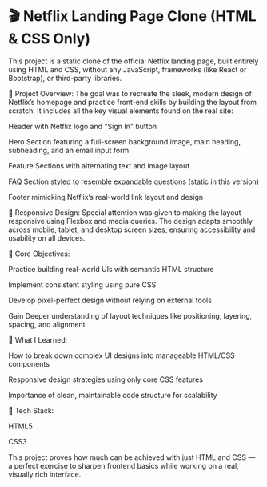 <h1>🎬 Netflix Landing Page Clone (HTML & CSS Only)</h1>

This project is a static clone of the official Netflix landing page, built entirely using HTML and CSS, without any JavaScript, frameworks (like React or Bootstrap), or third-party libraries.

🔧 Project Overview:
The goal was to recreate the sleek, modern design of Netflix’s homepage and practice front-end skills by building the layout from scratch. It includes all the key visual elements found on the real site:

Header with Netflix logo and "Sign In" button

Hero Section featuring a full-screen background image, main heading, subheading, and an email input form

Feature Sections with alternating text and image layout

FAQ Section styled to resemble expandable questions (static in this version)

Footer mimicking Netflix’s real-world link layout and design

📱 Responsive Design:
Special attention was given to making the layout responsive using Flexbox and media queries. The design adapts smoothly across mobile, tablet, and desktop screen sizes, ensuring accessibility and usability on all devices.

🎯 Core Objectives:

Practice building real-world UIs with semantic HTML structure

Implement consistent styling using pure CSS

Develop pixel-perfect design without relying on external tools

Gain Deeper understanding of layout techniques like positioning, layering, spacing, and alignment

🧠 What I Learned:

How to break down complex UI designs into manageable HTML/CSS components

Responsive design strategies using only core CSS features

Importance of clean, maintainable code structure for scalability

📁 Tech Stack:

HTML5

CSS3

This project proves how much can be achieved with just HTML and CSS — a perfect exercise to sharpen frontend basics while working on a real, visually rich interface.
